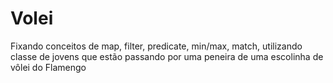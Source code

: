 # Volei
Fixando conceitos de map, filter, predicate, min/max, match, utilizando classe de jovens que estão passando por uma peneira de uma escolinha de vôlei do Flamengo
